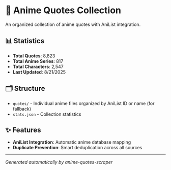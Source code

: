 # 🎌 Anime Quotes Collection

An organized collection of anime quotes with AniList integration.

## 📊 Statistics

- **Total Quotes**: 8,823
- **Total Anime Series**: 817
- **Total Characters**: 2,547
- **Last Updated**: 8/21/2025

## 🗂️ Structure

- `quotes/` - Individual anime files organized by AniList ID or name  (for fallback)
- `stats.json` - Collection statistics

## ✨ Features

- **AniList Integration**: Automatic anime database mapping
- **Duplicate Prevention**: Smart deduplication across all sources

---
*Generated automatically by anime-quotes-scraper*
